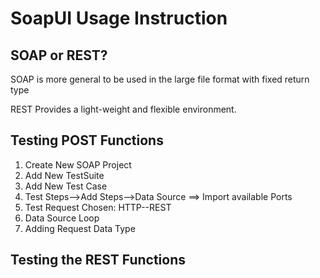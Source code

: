 # SoapUI Usage Instruction
## SOAP or REST?
SOAP is more general to be used in the large file format with fixed return type

REST Provides a light-weight and flexible environment.
## Testing POST Functions
1. Create New SOAP Project
2. Add New TestSuite
3. Add New Test Case
4. Test Steps-->Add Steps-->Data Source ==> Import available Ports
5. Test Request Chosen: HTTP--REST
6. Data Source Loop
7. Adding Request Data Type

## Testing the REST Functions
